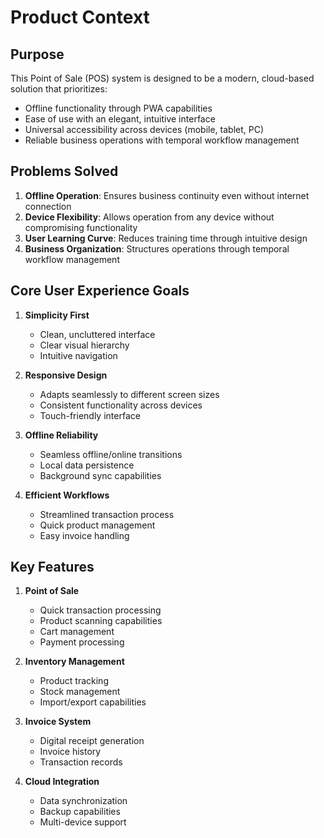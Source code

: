 # Product Context

## Purpose
This Point of Sale (POS) system is designed to be a modern, cloud-based solution that prioritizes:
- Offline functionality through PWA capabilities
- Ease of use with an elegant, intuitive interface
- Universal accessibility across devices (mobile, tablet, PC)
- Reliable business operations with temporal workflow management

## Problems Solved
1. **Offline Operation**: Ensures business continuity even without internet connection
2. **Device Flexibility**: Allows operation from any device without compromising functionality
3. **User Learning Curve**: Reduces training time through intuitive design
4. **Business Organization**: Structures operations through temporal workflow management

## Core User Experience Goals
1. **Simplicity First**
   - Clean, uncluttered interface
   - Clear visual hierarchy
   - Intuitive navigation

2. **Responsive Design**
   - Adapts seamlessly to different screen sizes
   - Consistent functionality across devices
   - Touch-friendly interface

3. **Offline Reliability**
   - Seamless offline/online transitions
   - Local data persistence
   - Background sync capabilities

4. **Efficient Workflows**
   - Streamlined transaction process
   - Quick product management
   - Easy invoice handling

## Key Features
1. **Point of Sale**
   - Quick transaction processing
   - Product scanning capabilities
   - Cart management
   - Payment processing

2. **Inventory Management**
   - Product tracking
   - Stock management
   - Import/export capabilities

3. **Invoice System**
   - Digital receipt generation
   - Invoice history
   - Transaction records

4. **Cloud Integration**
   - Data synchronization
   - Backup capabilities
   - Multi-device support
